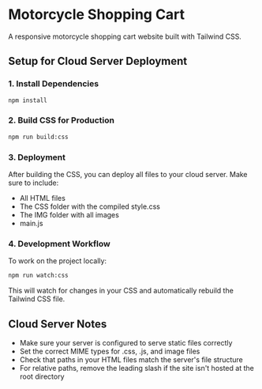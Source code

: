 # Motorcycle Shopping Cart

A responsive motorcycle shopping cart website built with Tailwind CSS.

## Setup for Cloud Server Deployment

### 1. Install Dependencies

```bash
npm install
```

### 2. Build CSS for Production

```bash
npm run build:css
```

### 3. Deployment

After building the CSS, you can deploy all files to your cloud server. Make sure to include:

- All HTML files
- The CSS folder with the compiled style.css
- The IMG folder with all images
- main.js

### 4. Development Workflow

To work on the project locally:

```bash
npm run watch:css
```

This will watch for changes in your CSS and automatically rebuild the Tailwind CSS file.

## Cloud Server Notes

- Make sure your server is configured to serve static files correctly
- Set the correct MIME types for .css, .js, and image files
- Check that paths in your HTML files match the server's file structure
- For relative paths, remove the leading slash if the site isn't hosted at the root directory
